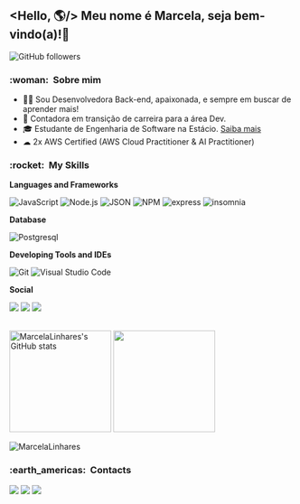 ## <Hello, 🌎/>  Meu nome é Marcela, seja bem-vindo(a)!👋

![GitHub followers](https://img.shields.io/github/followers/MarcelaLinhares?label=Follow&style=social)


<h3> :woman: &nbsp;Sobre mim </h3>

- 👩‍💻 Sou Desenvolvedora Back-end, apaixonada, e sempre em buscar de aprender mais!
- 🎯 Contadora em transição de carreira para a área Dev.
- :mortar_board: Estudante de Engenharia de Software na Estácio. <a href="https://github.com/MarcelaLinhares/Engenharia-de-Software-Estacio" target="_blank">Saiba mais</a>
- ☁ 2x AWS Certified (AWS Cloud Practitioner & AI Practitioner)


<h3> :rocket: &nbsp;My Skills </h3>

**Languages and Frameworks**

![JavaScript](https://img.shields.io/badge/javascript-ED8B00?style=for-the-badge&logo=javascript&logoColor=white)
![Node.js](https://img.shields.io/badge/node.js-339933?style=for-the-badge&logo=node.js&logoColor=white)
![JSON](https://img.shields.io/badge/json-5E5C5C?style=for-the-badge&logo=json&logoColor=white)
![NPM](https://img.shields.io/badge/npm-CB3837?style=for-the-badge&logo=npm&logoColor=black)
![express](https://img.shields.io/badge/Express%20js-000000?style=for-the-badge&logo=express&logoColor=white)
![insomnia](https://img.shields.io/badge/Insomnia-5849be?style=for-the-badge&logo=Insomnia&logoColor=white)


**Database**

![Postgresql](https://img.shields.io/badge/PostgreSQL-316192?style=for-the-badge&logo=postgresql&logoColor=white)


**Developing Tools and IDEs**

![Git](https://img.shields.io/badge/GIT-E44C30?style=for-the-badge&logo=git&logoColor=white)
![Visual Studio Code](https://img.shields.io/badge/Visual%20Studio%20Code-0078d7.svg?style=for-the-badge&logo=visual-studio-code&logoColor=white)


**Social**

<a href="https://github.com/MarcelaLinhares" target="_black"><img src="https://img.shields.io/badge/GitHub-100000?style=for-the-badge&logo=github&logoColor=white" target="_blank"></a>
<a href="https://www.hackerrank.com/profile/MarcelaLinhares" target="_black"><img src="https://img.shields.io/badge/-Hackerrank-2EC866?style=for-the-badge&logo=HackerRank&logoColor=white" target="_blank"></a>
<a href="https://leetcode.com/MarcelaLinhares/" target="_black"><img src="https://img.shields.io/badge/-LeetCode-FFA116?style=for-the-badge&logo=LeetCode&logoColor=black" target="_blank"></a>
  
  
<br/>

<div align="left">
  <div align="left">
  <a href="http://www.github.com/MarcelaLinhares"><img height='180em' src="https://github-readme-stats.vercel.app/api?username=MarcelaLinhares&show_icons=true&theme=react" alt="MarcelaLinhares's GitHub stats" /></a>
    <a href="http://www.github.com/MarcelaLinhares">
  <img height="180em" src="https://github-readme-stats.vercel.app/api/top-langs/?username=MarcelaLinhares&layout=compact&langs_count=7&theme=react"/></a>
   
  </div>

  <p><img align="center" src="https://github-readme-streak-stats.herokuapp.com/?user=MarcelaLinhares&layout=compact&langs_count=7&theme=react" alt="MarcelaLinhares" /></p>

<h3> :earth_americas: &nbsp;Contacts </h3> 

<div>
<a href="https://www.linkedin.com/in/marcelagabilan" target="_blank"><img src="https://img.shields.io/badge/LinkedIn-0077B5?style=for-the-badge&logo=linkedin&logoColor=white" target="_blank"></a>
<a href = "mailto:marcelalgabilan@gmail.com" target="_blank"><img src="https://img.shields.io/badge/Gmail-D14836?style=for-the-badge&logo=gmail&logoColor=white" target="_blank"></a>
<a href ="https://discord.gg/invite/marcelalinhares/"><img src="https://img.shields.io/badge/Discord-5865F2?style=for-the-badge&logo=discord&logoColor=white"></a>
</div>
